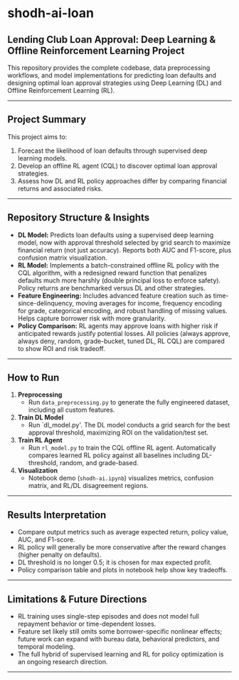 # shodh-ai-loan

## Lending Club Loan Approval: Deep Learning & Offline Reinforcement Learning Project

This repository provides the complete codebase, data preprocessing workflows, and model implementations for predicting loan defaults and designing optimal loan approval strategies using Deep Learning (DL) and Offline Reinforcement Learning (RL).

---

## Project Summary

This project aims to:
1. Forecast the likelihood of loan defaults through supervised deep learning models.
2. Develop an offline RL agent (CQL) to discover optimal loan approval strategies.
3. Assess how DL and RL policy approaches differ by comparing financial returns and associated risks.

---

## Repository Structure & Insights

- **DL Model:** Predicts loan defaults using a supervised deep learning model, now with approval threshold selected by grid search to maximize financial return (not just accuracy). Reports both AUC and F1-score, plus confusion matrix visualization.
- **RL Model:** Implements a batch-constrained offline RL policy with the CQL algorithm, with a redesigned reward function that penalizes defaults much more harshly (double principal loss to enforce safety). Policy returns are benchmarked versus DL and other strategies.
- **Feature Engineering:** Includes advanced feature creation such as time-since-delinquency, moving averages for income, frequency encoding for grade, categorical encoding, and robust handling of missing values. Helps capture borrower risk with more granularity.
- **Policy Comparison:** RL agents may approve loans with higher risk if anticipated rewards justify potential losses. All policies (always approve, always deny, random, grade-bucket, tuned DL, RL CQL) are compared to show ROI and risk tradeoff.

---

## How to Run

1. **Preprocessing**
   - Run `data_preprocessing.py` to generate the fully engineered dataset, including all custom features.
2. **Train DL Model**
   - Run `dl_model.py'. The DL model conducts a grid search for the best approval threshold, maximizing ROI on the validation/test set.
3. **Train RL Agent**
   - Run `rl_model.py` to train the CQL offline RL agent. Automatically compares learned RL policy against all baselines including DL-threshold, random, and grade-based.
4. **Visualization**
   - Notebook demo (`shodh-ai.ipynb`) visualizes metrics, confusion matrix, and RL/DL disagreement regions.

---

## Results Interpretation

- Compare output metrics such as average expected return, policy value, AUC, and F1-score.
- RL policy will generally be more conservative after the reward changes (higher penalty on defaults).
- DL threshold is no longer 0.5; it is chosen for max expected profit.
- Policy comparison table and plots in notebook help show key tradeoffs.

---

## Limitations & Future Directions

- RL training uses single-step episodes and does not model full repayment behavior or time-dependent losses.
- Feature set likely still omits some borrower-specific nonlinear effects; future work can expand with bureau data, behavioral predictors, and temporal modeling.
- The full hybrid of supervised learning and RL for policy optimization is an ongoing research direction.

---
